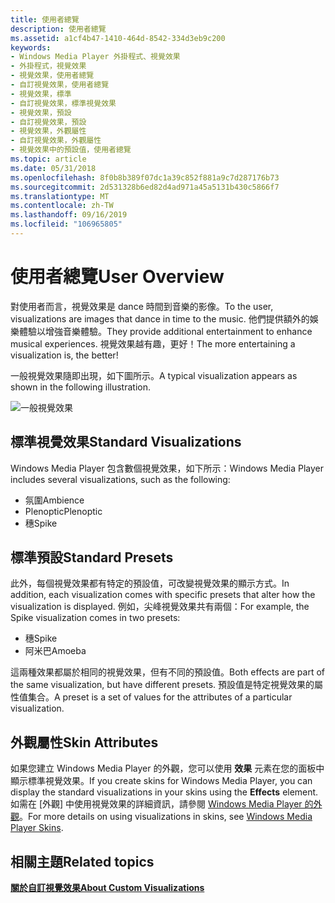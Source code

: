```yaml
---
title: 使用者總覽
description: 使用者總覽
ms.assetid: a1cf4b47-1410-464d-8542-334d3eb9c200
keywords:
- Windows Media Player 外掛程式、視覺效果
- 外掛程式，視覺效果
- 視覺效果，使用者總覽
- 自訂視覺效果，使用者總覽
- 視覺效果，標準
- 自訂視覺效果，標準視覺效果
- 視覺效果，預設
- 自訂視覺效果，預設
- 視覺效果，外觀屬性
- 自訂視覺效果，外觀屬性
- 視覺效果中的預設值，使用者總覽
ms.topic: article
ms.date: 05/31/2018
ms.openlocfilehash: 8f0b8b389f07dc1a39c852f881a9c7d287176b73
ms.sourcegitcommit: 2d531328b6ed82d4ad971a45a5131b430c5866f7
ms.translationtype: MT
ms.contentlocale: zh-TW
ms.lasthandoff: 09/16/2019
ms.locfileid: "106965805"
---
```

# <a name="user-overview"></a><span data-ttu-id="3e614-114">使用者總覽</span><span class="sxs-lookup"><span data-stu-id="3e614-114">User Overview</span></span>

<span data-ttu-id="3e614-115">對使用者而言，視覺效果是 dance 時間到音樂的影像。</span><span class="sxs-lookup"><span data-stu-id="3e614-115">To the user, visualizations are images that dance in time to the music.</span></span> <span data-ttu-id="3e614-116">他們提供額外的娛樂體驗以增強音樂體驗。</span><span class="sxs-lookup"><span data-stu-id="3e614-116">They provide additional entertainment to enhance musical experiences.</span></span> <span data-ttu-id="3e614-117">視覺效果越有趣，更好！</span><span class="sxs-lookup"><span data-stu-id="3e614-117">The more entertaining a visualization is, the better!</span></span>

<span data-ttu-id="3e614-118">一般視覺效果隨即出現，如下圖所示。</span><span class="sxs-lookup"><span data-stu-id="3e614-118">A typical visualization appears as shown in the following illustration.</span></span>

![一般視覺效果](images/vizanim.gif)

## <a name="standard-visualizations"></a><span data-ttu-id="3e614-120">標準視覺效果</span><span class="sxs-lookup"><span data-stu-id="3e614-120">Standard Visualizations</span></span>

<span data-ttu-id="3e614-121">Windows Media Player 包含數個視覺效果，如下所示：</span><span class="sxs-lookup"><span data-stu-id="3e614-121">Windows Media Player includes several visualizations, such as the following:</span></span>

-   <span data-ttu-id="3e614-122">氛圍</span><span class="sxs-lookup"><span data-stu-id="3e614-122">Ambience</span></span>
-   <span data-ttu-id="3e614-123">Plenoptic</span><span class="sxs-lookup"><span data-stu-id="3e614-123">Plenoptic</span></span>
-   <span data-ttu-id="3e614-124">穗</span><span class="sxs-lookup"><span data-stu-id="3e614-124">Spike</span></span>

## <a name="standard-presets"></a><span data-ttu-id="3e614-125">標準預設</span><span class="sxs-lookup"><span data-stu-id="3e614-125">Standard Presets</span></span>

<span data-ttu-id="3e614-126">此外，每個視覺效果都有特定的預設值，可改變視覺效果的顯示方式。</span><span class="sxs-lookup"><span data-stu-id="3e614-126">In addition, each visualization comes with specific presets that alter how the visualization is displayed.</span></span> <span data-ttu-id="3e614-127">例如，尖峰視覺效果共有兩個：</span><span class="sxs-lookup"><span data-stu-id="3e614-127">For example, the Spike visualization comes in two presets:</span></span>

-   <span data-ttu-id="3e614-128">穗</span><span class="sxs-lookup"><span data-stu-id="3e614-128">Spike</span></span>
-   <span data-ttu-id="3e614-129">阿米巴</span><span class="sxs-lookup"><span data-stu-id="3e614-129">Amoeba</span></span>

<span data-ttu-id="3e614-130">這兩種效果都屬於相同的視覺效果，但有不同的預設值。</span><span class="sxs-lookup"><span data-stu-id="3e614-130">Both effects are part of the same visualization, but have different presets.</span></span> <span data-ttu-id="3e614-131">預設值是特定視覺效果的屬性值集合。</span><span class="sxs-lookup"><span data-stu-id="3e614-131">A preset is a set of values for the attributes of a particular visualization.</span></span>

## <a name="skin-attributes"></a><span data-ttu-id="3e614-132">外觀屬性</span><span class="sxs-lookup"><span data-stu-id="3e614-132">Skin Attributes</span></span>

<span data-ttu-id="3e614-133">如果您建立 Windows Media Player 的外觀，您可以使用 **效果** 元素在您的面板中顯示標準視覺效果。</span><span class="sxs-lookup"><span data-stu-id="3e614-133">If you create skins for Windows Media Player, you can display the standard visualizations in your skins using the **Effects** element.</span></span> <span data-ttu-id="3e614-134">如需在 [外觀] 中使用視覺效果的詳細資訊，請參閱 [Windows Media Player 的外觀](windows-media-player-skins.md)。</span><span class="sxs-lookup"><span data-stu-id="3e614-134">For more details on using visualizations in skins, see [Windows Media Player Skins](windows-media-player-skins.md).</span></span>

## <a name="related-topics"></a><span data-ttu-id="3e614-135">相關主題</span><span class="sxs-lookup"><span data-stu-id="3e614-135">Related topics</span></span>

<dl> <dt>

[<span data-ttu-id="3e614-136">**關於自訂視覺效果**</span><span class="sxs-lookup"><span data-stu-id="3e614-136">**About Custom Visualizations**</span></span>](about-custom-visualizations.md)
</dt> </dl>

 

 




